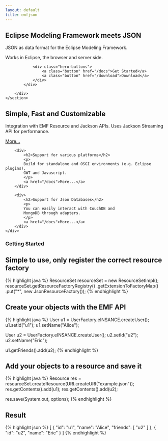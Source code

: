 ```yaml
---
layout: default
title: emfjson
---
```


<div class="site-hero">
    <section>
        <div>
            <div>
                <div class="shadow-text hero-text">
                    <h1>Eclipse Modeling Framework meets JSON</h1>
                    <p class="hero-heading">
                        JSON as data format for the Eclipse Modeling Framework. 
                    </p>
                    <p>
                        Works in Eclipse, the browser and server side.
                    </p>
                </div>

                <div class="hero-buttons">
                    <a class="button" href="/docs">Get Started</a>
                    <a class="button" href="/download">Download</a>
                </div>
            </div>

        </div>
    </section>
</div>

<section class="features">
    <div>
        <div>
            <h2>Simple, Fast and Customizable</h2>
            <p>
            Integration with EMF Resource and Jackson APIs. 
            Uses Jackson Streaming API for performance.
            </p>
            <a href="/docs">More...</a>
        </div>

        <div>
            <h2>Support for various platforms</h2>
            <p>
            Build for standalone and OSGI environments (e.g. Eclipse plugins),
            GWT and Javascript.
            </p>
            <a href="/docs">More...</a>
        </div>

        <div>
            <h2>Support for Json Databases</h2>
            <p>
            You can easily interact with CouchDB and 
            MongoDB through adapters.
            </p>
            <a href="/docs">More...</a>
        </div>
    </div>
</section>

<section>

<h1>Getting Started</h1>

<h2>Simple to use, only register the correct resource factory</h2>

{% highlight java %}
ResourceSet resourceSet = new ResourceSetImpl();
resourceSet.getResourceFactoryRegistry()
    .getExtensionToFactoryMap()
    .put("*", new JsonResourceFactory());
{% endhighlight %}

<h2>Create your objects with the EMF API</h2>

{% highlight java %}
User u1 = UserFactory.eINSANCE.createUser();
u1.setId("u1");
u1.setName("Alice");

User u2 = UserFactory.eINSANCE.createUser();
u2.setId("u2");
u2.setName("Eric");

u1.getFriends().add(u2);
{% endhighlight %}

<h2>Add your objects to a resource and save it</h2>

{% highlight java %}
Resource res = resourceSet.createResource(URI.createURI("example.json"));
res.getContents().add(u1);
res.getContents().add(u2);

res.save(System.out, options);
{% endhighlight %}

<h2>Result</h2>

{% highlight json %}
[
    { 
        "id": "u1",
        "name": "Alice",
        "friends": [ "u2" ]
    },
    {
        "id": "u2",
        "name": "Eric"
    }
]
{% endhighlight %}

</section>